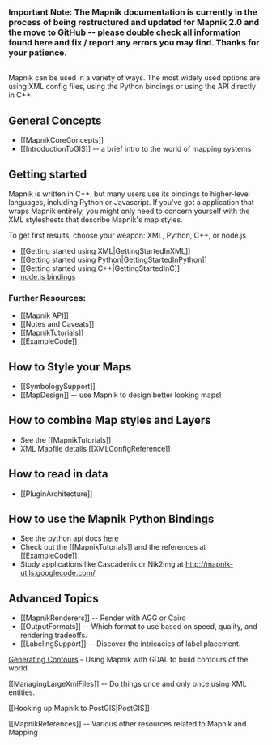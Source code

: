 ### Important Note: The Mapnik documentation is currently in the process of being restructured and updated for Mapnik 2.0 and the move to GitHub -- please double check all information found here and fix / report any errors you may find. Thanks for your patience.
---

Mapnik can be used in a variety of ways. The most widely used options are using XML config files, using the Python bindings or using the API directly in C++.

## General Concepts

* [[MapnikCoreConcepts]]
* [[IntroductionToGIS]] -- a brief intro to the world of mapping systems

## Getting started

Mapnik is written in C++, but many users use its bindings to higher-level languages, including Python or Javascript. If you've got a application that wraps Mapnik entirely, you might only need to concern yourself with the XML stylesheets that describe Mapnik's map styles.

To get first results, choose your weapon: XML, Python, C++, or node.js

* [[Getting started using XML|GettingStartedInXML]]
* [[Getting started using Python|GettingStartedInPython]]
* [[Getting started using C++|GettingStartedInC]]
* [node.js bindings](http://github.com/mapnik/node-mapnik)

### Further Resources:

- [[Mapnik API]]
- [[Notes and Caveats]]
- [[MapnikTutorials]]
- [[ExampleCode]]

## How to Style your Maps

* [[SymbologySupport]]
* [[MapDesign]] -- use Mapnik to design better looking maps!

## How to combine Map styles and Layers

* See the [[MapnikTutorials]]
* XML Mapfile details [[XMLConfigReference]]

## How to read in data

* [[PluginArchitecture]]

## How to use the Mapnik Python Bindings

* See the python api docs [here](http://media.mapnik.org/api_docs/python/)
* Check out the [[MapnikTutorials]] and  the references at [[ExampleCode]]
* Study applications like Cascadenik or Nik2img at http://mapnik-utils.googlecode.com/

## Advanced Topics
 
* [[MapnikRenderers]] -- Render with AGG or Cairo
* [[OutputFormats]] -- Which format to use based on speed, quality, and rendering tradeoffs.
* [[LabelingSupport]] -- Discover the intricacies of label placement.

[Generating Contours](http://wiki.openstreetmap.org/index.php/Contours) - Using Mapnik with GDAL to build contours of the world.

[[ManagingLargeXmlFiles]] -- Do things once and only once using XML entities.

[[Hooking up Mapnik to PostGIS|PostGIS]]

[[MapnikReferences]] -- Various other resources related to Mapnik and Mapping